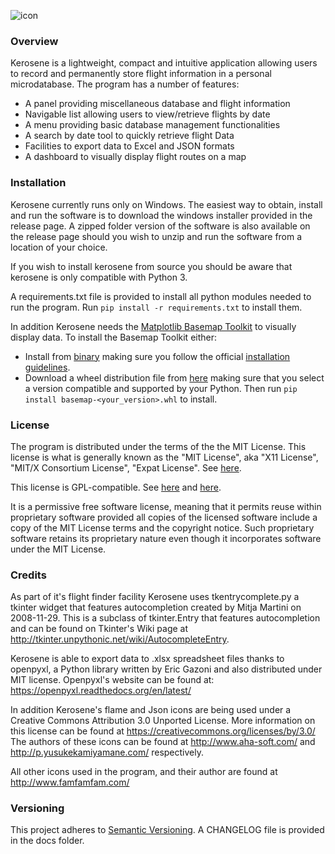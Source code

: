 ![icon](kerosene/data/icons/flame.png)
### Overview
Kerosene is a lightweight, compact and intuitive application allowing users to
record and permanently store flight information in a personal microdatabase.
The program has a number of features:
* A panel providing miscellaneous database and flight information
* Navigable list allowing users to view/retrieve flights by date
* A menu providing basic database management functionalities
* A search by date tool to quickly retrieve flight Data
* Facilities to export data to Excel and JSON formats
* A dashboard to visually display flight routes on a map

### Installation
Kerosene currently runs only on Windows. The easiest way to obtain, install and
run the software is to download the windows installer provided in the release
page. A zipped folder version of the software is also available on the release
page should you wish to unzip and run the software from a location of your choice.

If you wish to install kerosene from source you should be aware that kerosene 
is only compatible with Python 3.

A requirements.txt file is provided to install all python modules needed to 
run the program. Run
```pip install -r requirements.txt``` to install them.

In addition Kerosene needs the [Matplotlib Basemap Toolkit](http://matplotlib.org/basemap/)
to visually display data. To install the Basemap Toolkit either:
* Install from [binary](https://sourceforge.net/projects/matplotlib/files/matplotlib-toolkits/)
making sure you follow the official [installation guidelines](http://matplotlib.org/basemap/users/installing.html).
* Download a wheel distribution file from [here](http://www.lfd.uci.edu/~gohlke/pythonlibs/#basemap)
making sure that you select a version compatible and supported by your Python. 
Then run ```pip install basemap-<your_version>.whl``` to install.

### License
The program is distributed under the terms of the the MIT License.
This license is what is generally known as the "MIT License",
aka "X11 License", "MIT/X Consortium License", "Expat License".
See [here](http://opensource.org/licenses/MIT).

This license is GPL-compatible.
See [here](https://en.wikipedia.org/wiki/MIT_License) and 
[here](http://www.gnu.org/licenses/license-list.html#GPLCompatibleLicenses).

It is a permissive free software license, meaning that it permits reuse
within proprietary software provided all copies of the licensed software
include a copy of the MIT License terms and the copyright notice. Such
proprietary software retains its proprietary nature even though it
incorporates software under the MIT License.

### Credits
As part of it's flight finder facility Kerosene uses tkentrycomplete.py
a tkinter widget that features autocompletion created by Mitja Martini
on 2008-11-29. This is a subclass of tkinter.Entry that features
autocompletion and can be found on Tkinter's Wiki page at
http://tkinter.unpythonic.net/wiki/AutocompleteEntry.

Kerosene is able to export data to .xlsx spreadsheet files thanks to openpyxl,
a Python library written by Eric Gazoni and also distributed under MIT license.
Openpyxl's website can be found at: https://openpyxl.readthedocs.org/en/latest/

In addition Kerosene's flame and Json icons are being used under a Creative
Commons Attribution 3.0 Unported License. More information on this license can
be found at https://creativecommons.org/licenses/by/3.0/
The authors of these icons can be found at http://www.aha-soft.com/ and
http://p.yusukekamiyamane.com/ respectively.

All other icons used in the program, and their author are found at
http://www.famfamfam.com/

### Versioning
This project adheres to [Semantic Versioning](http://semver.org/). A CHANGELOG 
file is provided in the docs folder.
